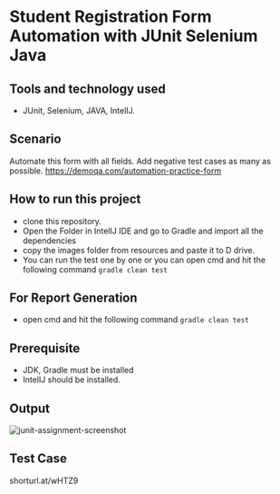 # Student Registration Form Automation with JUnit Selenium Java

## Tools and technology used
- JUnit, Selenium, JAVA, IntelIJ.

## Scenario
Automate this form with all fields. Add negative test cases as many as possible.
   https://demoqa.com/automation-practice-form

## How to run this project
- clone this repository.
- Open the Folder in IntelIJ IDE and go to Gradle and import all the dependencies
- copy the images folder from resources and paste it to D drive.
- You can run the test one by one or you can open cmd and hit the following command
  ```gradle clean test```

## For Report Generation
- open cmd and hit the following command
    ```gradle clean test```

## Prerequisite
- JDK, Gradle must be installed
- IntelIJ should be installed.

## Output
![junit-assignment-screenshot](https://user-images.githubusercontent.com/59419331/203330437-ae9cc13f-66d5-45af-be34-e348c9ef54c0.png)

## Test Case

shorturl.at/wHTZ9

